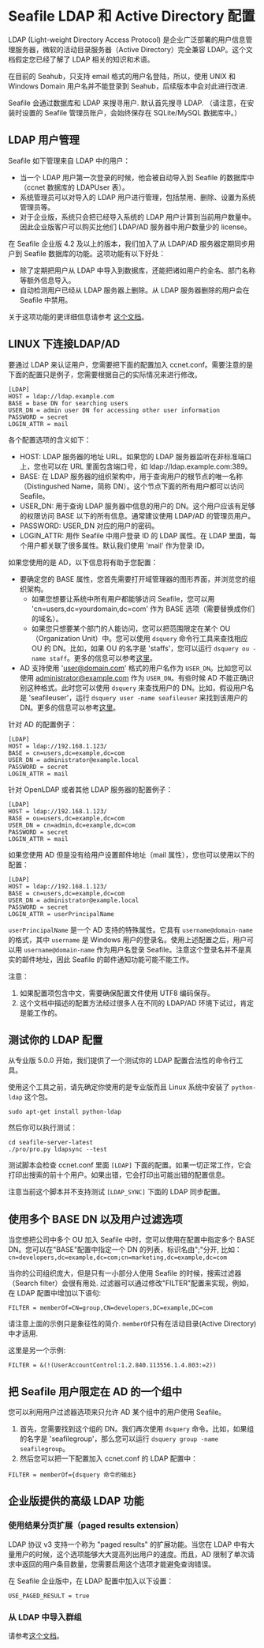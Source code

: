 # Seafile LDAP 和 Active Directory 配置

LDAP (Light-weight Directory Access Protocol) 是企业广泛部署的用户信息管理服务器，微软的活动目录服务器（Active Directory）完全兼容 LDAP。这个文档假定您已经了解了 LDAP 相关的知识和术语。

在目前的 Seahub，只支持 email 格式的用户名登陆，所以，使用 UNIX 和 Windows Domain 用户名并不能登录到 Seahub，后续版本中会对此进行改进.

Seafile 会通过数据库和 LDAP 来搜寻用户. 默认首先搜寻 LDAP. （请注意，在安装时设置的 Seafile 管理员账户，会始终保存在 SQLite/MySQL 数据库中。）

## LDAP 用户管理

Seafile 如下管理来自 LDAP 中的用户：

* 当一个 LDAP 用户第一次登录的时候，他会被自动导入到 Seafile 的数据库中（ccnet 数据库的 LDAPUser 表）。
* 系统管理员可以对导入的 LDAP 用户进行管理，包括禁用、删除、设置为系统管理员等。
* 对于企业版，系统只会把已经导入系统的 LDAP 用户计算到当前用户数量中。因此企业版客户可以购买比他们 LDAP/AD 服务器中用户数量少的 license。

在 Seafile 企业版 4.2 及以上的版本，我们加入了从 LDAP/AD 服务器定期同步用户到 Seafile 数据库的功能。这项功能有以下好处：

* 除了定期把用户从 LDAP 中导入到数据库，还能把诸如用户的全名、部门名称等额外信息导入。
* 自动检测用户已经从 LDAP 服务器上删除。从 LDAP 服务器删除的用户会在 Seafile 中禁用。

关于这项功能的更详细信息请参考 [这个文档](http://manual.seafile.com/deploy/ldap_user_sync.html)。

## LINUX 下连接LDAP/AD

要通过 LDAP 来认证用户，您需要把下面的配置加入 ccnet.conf。需要注意的是下面的配置只是例子，您需要根据自己的实际情况来进行修改。

    [LDAP]
    HOST = ldap://ldap.example.com
    BASE = base DN for searching users
    USER_DN = admin user DN for accessing other user information
    PASSWORD = secret
    LOGIN_ATTR = mail

各个配置选项的含义如下：

* HOST: LDAP 服务器的地址 URL。如果您的 LDAP 服务器监听在非标准端口上，您也可以在 URL 里面包含端口号，如 ldap://ldap.example.com:389。
* BASE: 在 LDAP 服务器的组织架构中，用于查询用户的根节点的唯一名称（Distingushed Name，简称 DN）。这个节点下面的所有用户都可以访问 Seafile。
* USER_DN: 用于查询 LDAP 服务器中信息的用户的 DN。这个用户应该有足够的权限访问 BASE 以下的所有信息。通常建议使用 LDAP/AD 的管理员用户。
* PASSWORD: USER_DN 对应的用户的密码。
* LOGIN_ATTR: 用作 Seafile 中用户登录 ID 的 LDAP 属性。在 LDAP 里面，每个用户都关联了很多属性。默认我们使用 'mail' 作为登录 ID。

如果您使用的是 AD，以下信息将有助于您配置：

* 要确定您的 BASE 属性，您首先需要打开域管理器的图形界面，并浏览您的组织架构。
    * 如果您想要让系统中所有用户都能够访问 Seafile，您可以用 'cn=users,dc=yourdomain,dc=com' 作为 BASE 选项（需要替换成你们的域名）。
    * 如果您只想要某个部门的人能访问，您可以把范围限定在某个 OU （Organization Unit）中。您可以使用 `dsquery` 命令行工具来查找相应 OU 的 DN。比如，如果 OU 的名字是 'staffs'，您可以运行 `dsquery ou -name staff`。更多的信息可以参考[这里](https://technet.microsoft.com/en-us/library/cc770509.aspx)。
* AD 支持使用 'user@domain.com' 格式的用户名作为 `USER_DN`。比如您可以使用 administrator@example.com 作为 `USER_DN`。有些时候 AD 不能正确识别这种格式。此时您可以使用 `dsquery` 来查找用户的 DN。比如，假设用户名是 'seafileuser'，运行 `dsquery user -name seafileuser` 来找到该用户的 DN。更多的信息可以参考[这里](https://technet.microsoft.com/en-us/library/cc725702.aspx)。

针对 AD 的配置例子：

    [LDAP]
    HOST = ldap://192.168.1.123/
    BASE = cn=users,dc=example,dc=com
    USER_DN = administrator@example.local
    PASSWORD = secret
    LOGIN_ATTR = mail

针对 OpenLDAP 或者其他 LDAP 服务器的配置例子：

    [LDAP]
    HOST = ldap://192.168.1.123/
    BASE = ou=users,dc=example,dc=com
    USER_DN = cn=admin,dc=example,dc=com
    PASSWORD = secret
    LOGIN_ATTR = mail

如果您使用 AD 但是没有给用户设置邮件地址（mail 属性），您也可以使用以下的配置：

    [LDAP]
    HOST = ldap://192.168.1.123/
    BASE = cn=users,dc=example,dc=com
    USER_DN = administrator@example.local
    PASSWORD = secret
    LOGIN_ATTR = userPrincipalName

`userPrincipalName` 是一个 AD 支持的特殊属性。它具有 `username@domain-name` 的格式，其中 `username` 是 Windows 用户的登录名。使用上述配置之后，用户可以用 `username@domain-name` 作为用户名登录 Seafile。注意这个登录名并不是真实的邮件地址，因此 Seafile 的邮件通知功能可能不能工作。

注意：

1. 如果配置项包含中文，需要确保配置文件使用 UTF8 编码保存。
2. 这个文档中描述的配置方法经过很多人在不同的 LDAP/AD 环境下试过，肯定是能工作的。


## 测试你的 LDAP 配置

从专业版 5.0.0 开始，我们提供了一个测试你的 LDAP 配置合法性的命令行工具。

使用这个工具之前，请先确定你使用的是专业版而且 Linux 系统中安装了 `python-ldap` 这个包。

```
sudo apt-get install python-ldap
```

然后你可以执行测试：

```
cd seafile-server-latest
./pro/pro.py ldapsync --test
```

测试脚本会检查 ccnet.conf 里面 `[LDAP]` 下面的配置。如果一切正常工作，它会打印出搜索的前十个用户。如果出错，它会打印出可能出错的配置信息。

注意当前这个脚本并不支持测试 `[LDAP_SYNC]` 下面的 LDAP 同步配置。

## 使用多个 BASE DN 以及用户过滤选项

当您想把公司中多个 OU 加入 Seafile 中时，您可以使用在配置中指定多个 BASE DN。您可以在"BASE"配置中指定一个 DN 的列表，标识名由";"分开, 比如： `cn=developers,dc=example,dc=com;cn=marketing,dc=example,dc=com`

当你的公司组织庞大，但是只有一小部分人使用 Seafile 的时候，搜索过滤器（Search filter）会很有用处. 过滤器可以通过修改"FILTER"配置来实现，例如，在 LDAP 配置中增加以下语句:

```
FILTER = memberOf=CN=group,CN=developers,DC=example,DC=com
```

请注意上面的示例只是象征性的简介. `memberOf`只有在活动目录(Active Directory)中才适用.

这里是另一个示例:

```
FILTER = &(!(UserAccountControl:1.2.840.113556.1.4.803:=2))
```

## 把 Seafile 用户限定在 AD 的一个组中

您可以利用用户过滤器选项来只允许 AD 某个组中的用户使用 Seafile。

1. 首先，您需要找到这个组的 DN。我们再次使用 `dsquery` 命令。比如，如果组的名字是 'seafilegroup'，那么您可以运行 `dsquery group -name seafilegroup`。
2. 然后您可以把一下配置加入 ccnet.conf 的 LDAP 配置中：

```
FILTER = memberOf={dsquery 命令的输出}
```

## 企业版提供的高级 LDAP 功能

### 使用结果分页扩展（paged results extension）

LDAP 协议 v3 支持一个称为 "paged results" 的扩展功能。当您在 LDAP 中有大量用户的时候，这个选项能够大大提高列出用户的速度。而且，AD 限制了单次请求中返回的用户条目数量，您需要启用这个选项才能避免查询错误。

在 Seafile 企业版中，在 LDAP 配置中加入以下设置：

```
USE_PAGED_RESULT = true
```

### 从 LDAP 中导入群组

请参考[这个文档](http://manual.seafile.com/deploy/ldap_group_sync.html)。
